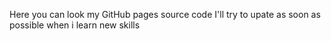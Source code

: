 Here you can look my GitHub pages source code
I'll try to upate as soon as possible when i learn new skills